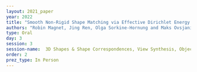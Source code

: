 ```yaml
---
layout: 2021_paper
year: 2022
title: "Smooth Non-Rigid Shape Matching via Effective Dirichlet Energy Optimization"
authors: "Robin Magnet, Jing Ren, Olga Sorkine-Hornung and Maks Ovsjanikov"
type: Oral
day: 3
session: 3
session-name:  3D Shapes & Shape Correspondences, View Synthesis, Object Pose Estimation
order: 2
prez_type: In Person
---
```

